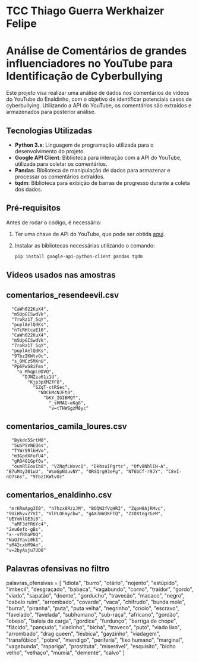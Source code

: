 # TCC Thiago Guerra Werkhaizer Felipe

# Análise de Comentários de grandes influenciadores no YouTube para Identificação de Cyberbullying

Este projeto visa realizar uma análise de dados nos comentários de vídeos do YouTube do Enaldinho, com o objetivo de identificar potenciais casos de cyberbullying. Utilizando a API do YouTube, os comentários são extraídos e armazenados para posterior análise.

## Tecnologias Utilizadas

- **Python 3.x**: Linguagem de programação utilizada para o desenvolvimento do projeto.
- **Google API Client**: Biblioteca para interação com a API do YouTube, utilizada para coletar os comentários.
- **Pandas**: Biblioteca de manipulação de dados para armazenar e processar os comentários extraídos.
- **tqdm**: Biblioteca para exibição de barras de progresso durante a coleta dos dados.

## Pré-requisitos

Antes de rodar o código, é necessário:
1. Ter uma chave de API do YouTube, que pode ser obtida [aqui](https://console.developers.google.com/).
2. Instalar as bibliotecas necessárias utilizando o comando:

   ```bash
   pip install google-api-python-client pandas tqdm


## Videos usados nas amostras

## comentarios_resendeevil.csv
      "CaWh022KuX4",
      "m5UpGISwdVk",
      "7roRz1T_5qY",
      "puplAelQdKs",
      "nTcRHtcaE10",
      "CaWh022KuX4",
      "m5UpGISwdVk",
      "7roRz1T_5qY",
      "puplAelQdKs",
      "9TbzIKWtvOc", 
      "s_OMCz5MXnU", 
      "Pp6FwS8iFms",
        "o_MhqpL0DVQ",
          "DJNZza61z1U",
            "Kjp3pXMZfF8",
              "SZqT-ctRSec",
                "NDCkMcNJFt0",
                  "bKY_IGIBMQY",
                    "_sHMAG-eKg8",
                    "v=tTHWSgzM8yc"
## comentarios_camila_loures.csv
      "Bykdn5SrtM0",
      "5uSPSVNEQ6s",
      "TYWrS9lbHVo",
      "m3GpdXFufU4",
      "gRO4G1Gpf0s",
      "ounRlEoxIb8", "VZNqfLWxvcQ", "DkbsuIPgrtc", "Ofv8NhlIN-A", "B7uM4y301uU", "WsmGpNduvNY", "ORSQrg93eFg", "NT6bCf-r9JY", "C8vI-nO7s6s", "9TbzIKWtvOc"

## comentarios_enaldinho.csv
     "mrKRmApg3I0", "h7hzx8RzzJM", "BOQW2fVqHRI", "ZqoH8AjRMvc", "9UiHhvvZ7VI", "VlPLOEmycbw", "gAX7mW3KFTQ", "ZzOXtngrGeM", "UEYmhlOE3i0",
      "aMF3dfR6Yc4",
    "2eu6efo-gBs",
    "x--vfRhaP0Q",
    "NaQJYavi0kI",
    "sM42cxbM9Ao",
    "v=2byAsju7UD0"

   

## Palavras ofensivas no filtro

palavras_ofensivas = [
    "idiota", "burro", "otário", "nojento", "estúpido", "imbecil", 
    "desgraçado", "babaca", "vagabundo", "corno", "traidor", "gordo", "viado", 
    "sapatão", "doente", "gorducho", "travecão", "macaco", "negro", 
    "cabelo ruim", "arrombado", "covarde", "vaca", "chifrudo", 
    "bunda mole", "burra", "piranha", "puta", "puta velha", "negrinho", "criolo", 
    "escravo", "favelado", "favelada", "subhumano", 
    "sub-raça", "africano", "gordão", "obeso", "baleia de carga", 
    "gordice", "furdunço", "barriga de chope", "flácido", "pançudo", "viadinho", 
    "bicha", "traveco", "puto", "viado lixo", "arrombado", "drag queen", 
    "lésbica", "gayzinho", "viadagem", "transfóbico", 
    "pobre", "mendigo", "periferia", 
    "lixo humano", "marginal", "vagabunda", "rapariga", "prostituta", "miserável", 
    "esquisito",  "bicho velho", "velhaço", "múmia", "demente", 
     "calvo"
]
